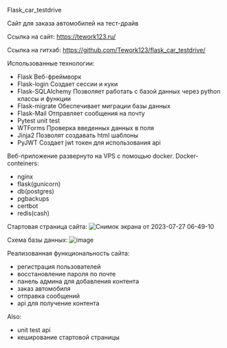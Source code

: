 Flask_car_testdrive

Сайт для заказа автомобилей на тест-драйв

Ссылка на сайт:
https://tework123.ru/

Ссылка на гитхаб:
https://github.com/Tework123/flask_car_testdrive/

Использованные технологии:
- Flask
Веб-фреймворк
- Flask-login
Создает сессии и куки
- Flask-SQLAlchemy
Позволяет работать с базой данных через python классы и функции
- Flask-migrate
Обеспечивает миграции базы данных
- Flask-Mail
Отправляет сообщения на почту
- Pytest
unit test
- WTForms
Проверка введенных данных в поля
- Jinja2
Позволят создавать html шаблоны
- PyJWT
Создает jwt токен для использования api


Веб-приложение развернуто на VPS с помощью docker.
Docker-conteiners: 
- nginx 
- flask(gunicorn)
- db(postgres)
- pgbackups
- certbot
- redis(cash)

Стартовая страница сайта:
![Снимок экрана от 2023-07-27 06-49-10](https://github.com/Tework123/flask_car_testdrive/assets/115368408/41092a64-75d8-4f61-93e9-a3c7ba5b6d0e)


Схема базы данных:
![image](https://github.com/Tework123/flask_car_testdrive/assets/115368408/6c15c61f-46a7-472a-88e3-482a0f171769)

Реализованная функциональность сайта:
- регистрация пользователей
- восстановление пароля по почте
- панель админа для добавления контента
- заказ автомобиля
- отправка сообщений
- api для получение контента

Also:
- unit test api
- кеширование стартовой страницы

